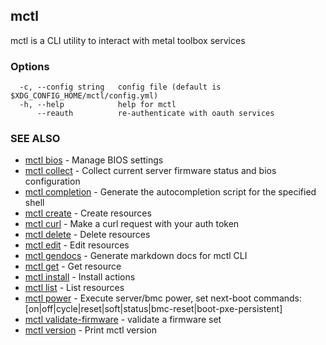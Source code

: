 [Auto generated by spf13/cobra]: <>

## mctl

mctl is a CLI utility to interact with metal toolbox services

### Options

```
  -c, --config string   config file (default is $XDG_CONFIG_HOME/mctl/config.yml)
  -h, --help            help for mctl
      --reauth          re-authenticate with oauth services
```

### SEE ALSO

* [mctl bios](mctl_bios.md)	 - Manage BIOS settings
* [mctl collect](mctl_collect.md)	 - Collect current server firmware status and bios configuration
* [mctl completion](mctl_completion.md)	 - Generate the autocompletion script for the specified shell
* [mctl create](mctl_create.md)	 - Create resources
* [mctl curl](mctl_curl.md)	 - Make a curl request with your auth token
* [mctl delete](mctl_delete.md)	 - Delete resources
* [mctl edit](mctl_edit.md)	 - Edit resources
* [mctl gendocs](mctl_gendocs.md)	 - Generate markdown docs for mctl CLI
* [mctl get](mctl_get.md)	 - Get resource
* [mctl install](mctl_install.md)	 - Install actions
* [mctl list](mctl_list.md)	 - List resources
* [mctl power](mctl_power.md)	 - Execute server/bmc power, set next-boot commands: [on|off|cycle|reset|soft|status|bmc-reset|boot-pxe-persistent]
* [mctl validate-firmware](mctl_validate-firmware.md)	 - validate a firmware set
* [mctl version](mctl_version.md)	 - Print mctl version


